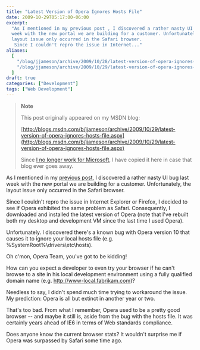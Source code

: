 ```yaml
---
title: "Latest Version of Opera Ignores Hosts File"
date: 2009-10-29T05:17:00-06:00
excerpt:
  "As I mentioned in my previous post , I discovered a rather nasty UI bug last
  week with the new portal we are building for a customer. Unfortunately, the
  layout issue only occurred in the Safari browser. 
   Since I couldn't repro the issue in Internet..."
aliases:
  [
    "/blog/jjameson/archive/2009/10/28/latest-version-of-opera-ignores-hosts-file.aspx",
    "/blog/jjameson/archive/2009/10/29/latest-version-of-opera-ignores-hosts-file.aspx",
  ]
draft: true
categories: ["Development"]
tags: ["Web Development"]
---
```


> **Note**
>
> This post originally appeared on my MSDN blog:
>
> [http://blogs.msdn.com/b/jjameson/archive/2009/10/29/latest-version-of-opera-ignores-hosts-file.aspx](http://blogs.msdn.com/b/jjameson/archive/2009/10/29/latest-version-of-opera-ignores-hosts-file.aspx)
>
> Since
> [I no longer work for Microsoft](/blog/jjameson/2011/09/02/last-day-with-microsoft),
> I have copied it here in case that blog ever goes away.

As I mentioned in my
[previous post](/blog/jjameson/2009/10/29/troubleshooting-layout-problems-with-safari),
I discovered a rather nasty UI bug last week with the new portal we are building
for a customer. Unfortunately, the layout issue only occurred in the Safari
browser.

Since I couldn't repro the issue in Internet Explorer or Firefox, I decided to
see if Opera exhibited the same problem as Safari. Consequently, I downloaded
and installed the latest version of Opera (note that I've rebuilt both my
desktop and development VM since the last time I used Opera).

Unfortunately. I discovered there's a known bug with Opera version 10 that
causes it to ignore your local hosts file (e.g. %SystemRoot%\drivers\etc\hosts).

Oh c'mon, Opera Team, you've got to be kidding!

How can you expect a developer to even try your browser if he can't browse to a
site in his local development environment using a fully qualified domain name
(e.g. http://www-local.fabrikam.com)?

Needless to say, I didn't spend much time trying to workaround the issue. My
prediction: Opera is all but extinct in another year or two.

That's too bad. From what I remember, Opera used to be a pretty good browser --
and maybe it still is, aside from the bug with the hosts file. It was certainly
years ahead of IE6 in terms of Web standards compliance.

Does anyone know the current browser stats? It wouldn't surprise me if Opera was
surpassed by Safari some time ago.
